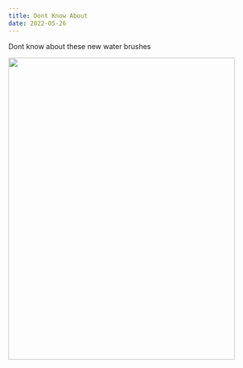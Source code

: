 ```yaml
---
title: Dont Know About
date: 2022-05-26
---
```


<p>Dont know about these new water brushes</p>
<img src="https://joshnicholas.micro.blog/uploads/2022/69041e4d81.jpg" width="450" height="600" alt="" />